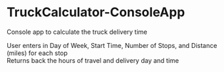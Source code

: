 # TruckCalculator-ConsoleApp
Console app to calculate the truck delivery time

User enters in Day of Week, Start Time, Number of Stops, and Distance (miles) for each stop  
Returns back the hours of travel and delivery day and time  
